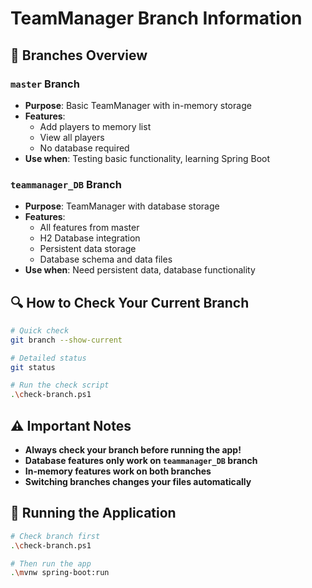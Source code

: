 # TeamManager Branch Information

## 🌿 Branches Overview

### `master` Branch
- **Purpose**: Basic TeamManager with in-memory storage
- **Features**: 
  - Add players to memory list
  - View all players
  - No database required
- **Use when**: Testing basic functionality, learning Spring Boot

### `teammanager_DB` Branch  
- **Purpose**: TeamManager with database storage
- **Features**:
  - All features from master
  - H2 Database integration
  - Persistent data storage
  - Database schema and data files
- **Use when**: Need persistent data, database functionality

## 🔍 How to Check Your Current Branch

```bash
# Quick check
git branch --show-current

# Detailed status
git status

# Run the check script
.\check-branch.ps1
```

## ⚠️ Important Notes

- **Always check your branch before running the app!**
- **Database features only work on `teammanager_DB` branch**
- **In-memory features work on both branches**
- **Switching branches changes your files automatically**

## 🚀 Running the Application

```bash
# Check branch first
.\check-branch.ps1

# Then run the app
.\mvnw spring-boot:run
``` 